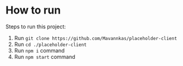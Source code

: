 # How to run

Steps to run this project:

1. Run `git clone https://github.com/Mavannkas/placeholder-client`
2. Run `cd ./placeholder-client`
3. Run `npm i` command
4. Run `npm start` command
